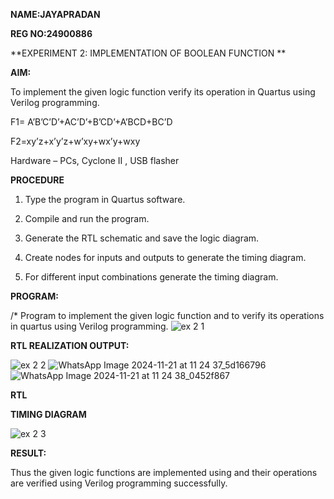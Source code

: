 **NAME:JAYAPRADAN**

**REG NO:24900886**

**EXPERIMENT 2: IMPLEMENTATION  OF BOOLEAN FUNCTION **

**AIM:**

To implement the given logic function verify its operation in Quartus using Verilog programming.

F1= A’B’C’D’+AC’D’+B’CD’+A’BCD+BC’D 

F2=xy’z+x’y’z+w’xy+wx’y+wxy

Hardware – PCs, Cyclone II , USB flasher

**PROCEDURE**

1.	Type the program in Quartus software.

2.	Compile and run the program.

3.	Generate the RTL schematic and save the logic diagram.

4.	Create nodes for inputs and outputs to generate the timing diagram.

5.	For different input combinations generate the timing diagram.


**PROGRAM:**


/* Program to implement the given logic function and to verify its operations in quartus using Verilog programming. 
![ex 2 1](https://github.com/user-attachments/assets/6e8e0ac7-fc21-4b00-8af7-123608c64ac6)



**RTL REALIZATION OUTPUT:**

![ex 2 2](https://github.com/user-attachments/assets/d86f810d-048b-4574-8b9c-5103352f6e50)
![WhatsApp Image 2024-11-21 at 11 24 37_5d166796](https://github.com/user-attachments/assets/6ed55772-543c-4591-98f4-5b28b0dfa531)
![WhatsApp Image 2024-11-21 at 11 24 38_0452f867](https://github.com/user-attachments/assets/5589b1f5-738e-4d35-ac5c-38eaeff9d5a6)

**RTL**

**TIMING DIAGRAM**

![ex 2 3](https://github.com/user-attachments/assets/3781435d-b42c-4b32-b546-6739fa9d4279)

**RESULT:**

Thus the given logic functions are implemented using and their operations are verified using Verilog programming successfully.

